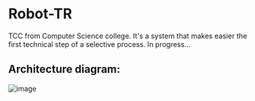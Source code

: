 # Robot-TR
TCC from Computer Science college. It's a system that makes easier the first technical step of a selective process. In progress...

## Architecture diagram:

![image](https://user-images.githubusercontent.com/47904819/130551427-805f209d-8aa1-421b-a9f0-16d5303cdfa7.png)
